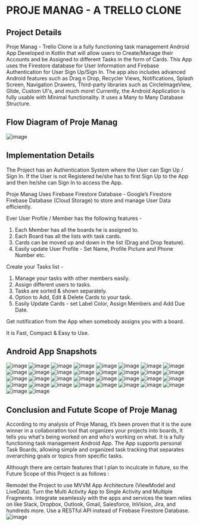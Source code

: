 # PROJE MANAG - A TRELLO CLONE #
## Project Details

Proje Manag - Trello Clone is a fully functioning task management Android App Developed in Kotlin that will allow users to Create/Manage their Accounts 
and be Assigned to different Tasks in the form of Cards. This App uses the Firestore database for User Information and Firebase Authentication for User Sign Up/Sign In.
The app also includes advanced Android features such as Drag n Drop, Recycler Views, Notifications, Splash Screen, Navigation Drawers, Third-party libraries 
such as CircleImageView, Glide, Custom UI's, and much more!
Currently, the Android Application is fully usable with Minimal functionality.
It uses a Many to Many Database Structure.

## Flow Diagram of Proje Manag

![image](https://user-images.githubusercontent.com/71961646/151147165-20138699-144c-4da6-9497-1966c1c89fe5.png)

## Implementation Details

The Project has an Authentication System where the User can Sign Up / Sign In.
If the User is not Registered he/she has to first Sign Up to the App and then he/she can Sign In to access the App.

Proje Manag Uses Firebase Firestore Database - Google’s Firestore Firebase Database (Cloud Storage) to store and manage User Data efficiently.

Ever User Profile / Member has the following features - 

1.	Each Member has all the boards he is assigned to.
2.	Each Board has all the lists with task cards.
3.	Cards can be moved up and down in the list (Drag and Drop feature).
4.	Easily update User Profile - Set Name, Profile Picture and Phone Number etc.

Create your Tasks list - 

1.	Manage your tasks with other members easily.
2.	Assign different users to tasks.
3.	Tasks are sorted & shown separately.
4.	Option to Add, Edit & Delete Cards to your task.
5.	Easily Update Cards - set Label Color, Assign Members and Add Due Date.

Get notification from the App when somebody assigns you with a board.

It is Fast, Compact & Easy to Use.

## Android App Snapshots

![image](https://user-images.githubusercontent.com/71961646/151148105-9958cc89-9039-4032-b3b6-5023eb2523fc.png)
![image](https://user-images.githubusercontent.com/71961646/151148114-00d94698-4c5f-4f39-8557-b0a5a823e1c3.png)
![image](https://user-images.githubusercontent.com/71961646/151148137-d0def9c9-1d3f-4007-bbad-d9684b8a3c13.png)
![image](https://user-images.githubusercontent.com/71961646/151148153-f133597d-c082-443c-b1f1-4cae1abf264d.png)
![image](https://user-images.githubusercontent.com/71961646/151148164-35fe9c19-3b05-4d2d-8a2e-cd4108415214.png)
![image](https://user-images.githubusercontent.com/71961646/151148179-52511586-9f3f-4c42-a333-f8bc8ee2a5a0.png)
![image](https://user-images.githubusercontent.com/71961646/151148196-776d5e10-f927-432e-8b12-3e6e868071af.png)
![image](https://user-images.githubusercontent.com/71961646/151148213-a57f5d6c-d25d-4bbe-9123-539ec5177905.png)
![image](https://user-images.githubusercontent.com/71961646/151148226-64a7f18c-a555-4f67-95a8-492fd5b45064.png)
![image](https://user-images.githubusercontent.com/71961646/151148247-1ca1e527-53da-42c9-853e-06cf47077fba.png)
![image](https://user-images.githubusercontent.com/71961646/151148264-4868e2ce-d21e-4004-b7be-0e6b4d41173e.png)
![image](https://user-images.githubusercontent.com/71961646/151148283-310c49f8-613a-4727-982f-3728de9af595.png)
![image](https://user-images.githubusercontent.com/71961646/151148300-af23ba68-c55e-4bbd-8794-026be1b52dd1.png)
![image](https://user-images.githubusercontent.com/71961646/151148317-3ac19af4-8b49-4dcb-865d-5db7cb78cbe8.png)
![image](https://user-images.githubusercontent.com/71961646/151148331-c5232b64-6023-46c4-8520-257d92d9a9fd.png)
![image](https://user-images.githubusercontent.com/71961646/151148346-a2989b50-89fe-4ee8-ae5e-24c8341171c3.png)
![image](https://user-images.githubusercontent.com/71961646/151148359-8b29eb32-e1a4-418a-a632-905e88f458a9.png)
![image](https://user-images.githubusercontent.com/71961646/151148373-d2679b4a-df59-495f-a242-d432d594416c.png)
![image](https://user-images.githubusercontent.com/71961646/151148382-8000db4b-e85f-4a8f-9712-ad7323977622.png)
![image](https://user-images.githubusercontent.com/71961646/151148392-12213fdb-24c8-4d5b-b67d-656d4b87e3ed.png)
![image](https://user-images.githubusercontent.com/71961646/151148410-a989dd65-3e72-4f66-9b48-ccb86da7e7c7.png)
![image](https://user-images.githubusercontent.com/71961646/151148426-b0a4cb48-1d17-4d7f-af59-36f127eae503.png)
![image](https://user-images.githubusercontent.com/71961646/151148443-619312b2-ee7a-44e6-8036-d2ecc89048c3.png)
![image](https://user-images.githubusercontent.com/71961646/151148459-eb7d35ca-5723-45a7-99da-3dc46ea20481.png)
![image](https://user-images.githubusercontent.com/71961646/151148471-f6f628e3-4345-4f23-b4b3-0922b9a5b752.png)
![image](https://user-images.githubusercontent.com/71961646/151148481-def5330a-2c99-4d12-acd4-d0500cf9ea76.png)
![image](https://user-images.githubusercontent.com/71961646/151148495-111c0820-547a-4740-adce-969a4f224a69.png)
![image](https://user-images.githubusercontent.com/71961646/151148512-5e581ca6-a163-4020-af94-e17e4fbfbc18.png)
![image](https://user-images.githubusercontent.com/71961646/151148520-19992e51-c687-4e98-9853-cfad36b841eb.png)
![image](https://user-images.githubusercontent.com/71961646/151148536-8a9bee0a-df96-4d04-866f-bc50ad495e86.png)
![image](https://user-images.githubusercontent.com/71961646/151148558-871c29d2-592a-417b-8451-13376600b49f.png)
![image](https://user-images.githubusercontent.com/71961646/151148571-eb8bf590-f83f-47ce-8cbd-64a5a0f088e2.png)
![image](https://user-images.githubusercontent.com/71961646/151148590-0e1cf8cb-9c1c-43d1-88c5-373927b85870.png)
![image](https://user-images.githubusercontent.com/71961646/151148602-ce329634-3078-4c96-99a4-ef414c773dc5.png)

## Conclusion and Futute Scope of Proje Manag

According to my analysis of Proje Manag, it’s been proven that it is the sure winner in a collaboration tool that organizes your projects into boards, It tells you what's being worked on and who's working on what.
It is a fully functioning task management Android App. The App supports personal Task Boards, allowing simple and organized task tracking that separates overarching goals or topics from specific tasks.

Although there are certain features that I plan to inculcate in future, so the Future Scope of this Project is as follows : 

Remodel the Project to use MVVM App Architecture (ViewModel and LiveData).
Turn the Multi Activity App to Single Activity and Multiple Fragments.
Integrate seamlessly with the apps and services the team relies on like Slack, Dropbox, Outlook, Gmail, Salesforce, InVision, Jira, and hundreds more.
Use a RESTful API instead of Firebase Firestore Database.
![image](https://user-images.githubusercontent.com/71961646/151150466-8c99298f-6a95-4c30-b742-a0ea3d485599.png)

